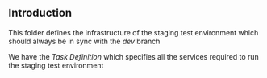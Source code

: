 ## Introduction

This folder defines the infrastructure of the staging test environment which should always be in sync with the _dev_ branch

We have the _Task Definition_ which specifies all the services required to run the staging test environment
